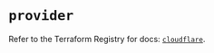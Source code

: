 # `provider`

Refer to the Terraform Registry for docs: [`cloudflare`](https://registry.terraform.io/providers/cloudflare/cloudflare/4.30.0/docs).
